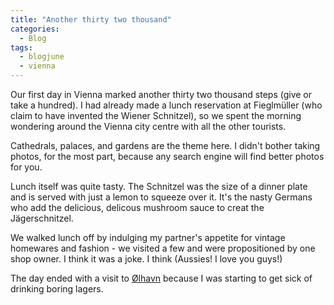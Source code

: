 ```yaml
---
title: "Another thirty two thousand"
categories:
  - Blog
tags:
  - blogjune
  - vienna
---
```


Our first day in Vienna marked another thirty two thousand steps (give or take a hundred). I
had already made a lunch reservation at Fieglmüller (who claim to have invented the Wiener
Schnitzel), so we spent the morning wondering around the Vienna city centre with all the other
tourists.

Cathedrals, palaces, and gardens are the theme here. I didn't bother taking photos, for the most
part, because any search engine will find better photos for you.

Lunch itself was quite tasty. The Schnitzel was the size of a dinner plate and is served with
just a lemon to squeeze over it. It's the nasty Germans who add the delicious, delicous mushroom
sauce to creat the Jägerschnitzel.

We walked lunch off by indulging my partner's appetite for vintage homewares and fashion - we
visited a few and were propositioned by one shop owner. I think it was a joke. I think (Aussies!
I love you guys!)

The day ended with a visit to [Ølhavn](https://schalken.at/der-olhavn/) because I was starting
to get sick of drinking boring lagers. 